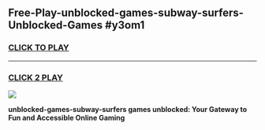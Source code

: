 
## Free-Play-unblocked-games-subway-surfers-Unblocked-Games #y3om1
<h3>
<a href="https://news.freeplayer.one?title=unblocked-games-subway-surfers&ref=8M">CLICK TO PLAY</a></h3>
<hr>

<h3>
<a href="https://news.freeplayer.one?title=unblocked-games-subway-surfers&ref=8M">CLICK 2 PLAY</a>
  
</h3>

<a href="https://news.freeplayer.one?title=unblocked-games-subway-surfers&ref=8M"><img src="https://clearcache.store/games.png"></a>


**unblocked-games-subway-surfers games unblocked: Your Gateway to Fun and Accessible Online Gaming**
